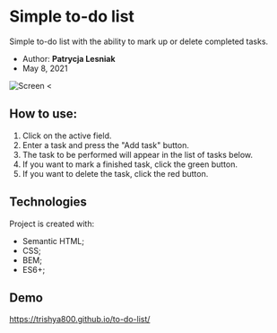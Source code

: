 # Simple to-do list

Simple to-do list with the ability to mark up or delete completed tasks.

* Author: **Patrycja Lesniak**
* May 8, 2021

![Screen](https://i.ibb.co/CM4G2yV/Set-of-digital-devices-screen-mockup.jpg)    <
## How to use:
1. Click on the active field.
2. Enter a task and press the "Add task" button.
3. The task to be performed will appear in the list of tasks below.
4. If you want to mark a finished task, click the green button.
5. If you want to delete the task, click the red button.

## Technologies
Project is created with:
* Semantic HTML;
* CSS;
* BEM;
* ES6+;

## Demo
https://trishya800.github.io/to-do-list/